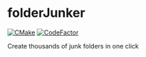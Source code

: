 # folderJunker

[![CMake](https://github.com/Abir-Tx/folderJunker/actions/workflows/cmake.yml/badge.svg)](https://github.com/Abir-Tx/folderJunker/actions/workflows/cmake.yml) [![CodeFactor](https://www.codefactor.io/repository/github/abir-tx/folderjunker/badge)](https://www.codefactor.io/repository/github/abir-tx/folderjunker)

Create thousands of junk folders in one click
